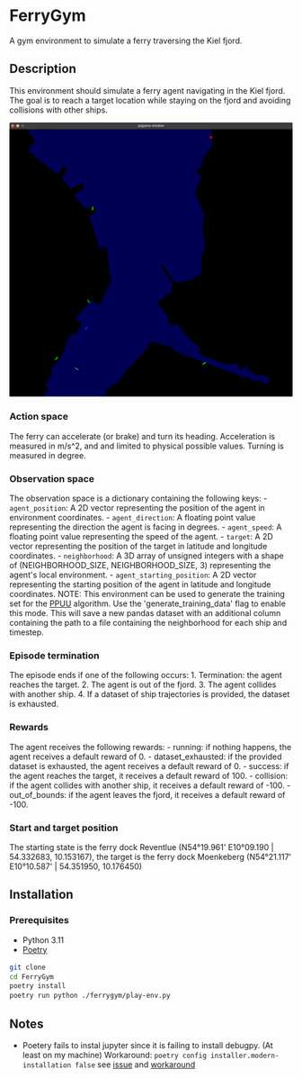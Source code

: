# FerryGym

A gym environment to simulate a ferry traversing the Kiel fjord.

## Description

This environment should simulate a ferry agent navigating in the Kiel fjord.
The goal is to reach a target location while staying on the fjord and avoiding collisions with other ships.

![FerryGym](./screenshot.png)

### Action space

The ferry can accelerate (or brake) and turn its heading.
Acceleration is measured in m/s^2, and and limited to physical possible values.
Turning is measured in degree.

### Observation space

The observation space is a dictionary containing the following keys: - `agent_position`: A 2D vector representing the position of the agent in environment coordinates. - `agent_direction`: A floating point value representing the direction the agent is facing in degrees. - `agent_speed`: A floating point value representing the speed of the agent. - `target`: A 2D vector representing the position of the target in latitude and longitude coordinates. - `neighborhood`: A 3D array of unsigned integers with a shape of (NEIGHBORHOOD_SIZE, NEIGHBORHOOD_SIZE, 3) representing the agent's local environment. - `agent_starting_position`: A 2D vector representing the starting position of the agent in latitude and longitude coordinates.
NOTE: This environment can be used to generate the training set for the [PPUU](https://github.com/Atcold/pytorch-PPUU) algorithm. Use the 'generate_training_data' flag to enable this mode. This will save a new pandas dataset with an additional column containing the path to a file containing the neighborhood for each ship and timestep.

### Episode termination

The episode ends if one of the following occurs: 1. Termination: the agent reaches the target. 2. The agent is out of the fjord. 3. The agent collides with another ship. 4. If a dataset of ship trajectories is provided, the dataset is exhausted.

### Rewards

The agent receives the following rewards: - running: if nothing happens, the agent receives a default reward of 0. - dataset_exhausted: if the provided dataset is exhausted, the agent receives a default reward of 0. - success: if the agent reaches the target, it receives a default reward of 100. - collision: if the agent collides with another ship, it receives a default reward of -100. - out_of_bounds: if the agent leaves the fjord, it receives a default reward of -100.

### Start and target position

The starting state is the ferry dock Reventlue (N54°19.961' E10°09.190 | 54.332683, 10.153167), the target is the ferry dock Moenkeberg (N54°21.117' E10°10.587' | 54.351950, 10.176450)

## Installation

### Prerequisites

- Python 3.11
- [Poetry](https://python-poetry.org/)

```bash
git clone
cd FerryGym
poetry install
poetry run python ./ferrygym/play-env.py
```

## Notes

- Poetery fails to instal jupyter since it is failing to install debugpy. (At least on my machine)
  Workaround: `poetry config installer.modern-installation false` see [issue](https://github.com/microsoft/debugpy/issues/1187) and [workaround](https://github.com/microsoft/debugpy/issues/1246#issuecomment-1476767234)
